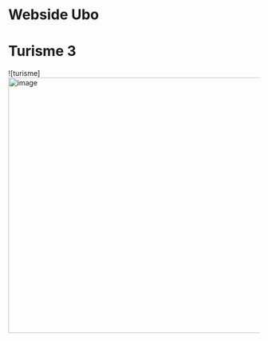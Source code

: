 # Webside Ubo
# Turisme 3
![turisme]
<img width="512" height="512" alt="image" src="https://github.com/user-attachments/assets/bba178ca-8e2b-46be-b727-66bfe6916d67" />

